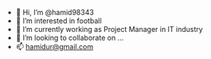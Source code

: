 - 👋 Hi, I’m @hamid98343
- 👀 I’m interested in football 
- 🌱 I’m currently working as Project Manager in IT industry 
- 💞️ I’m looking to collaborate on ...
- 📫 hamidur@gmail.com 

<!---
hamid98343/hamid98343 is a ✨ special ✨ repository because its `README.md` (this file) appears on your GitHub profile.
You can click the Preview link to take a look at your changes.
--->
